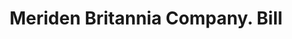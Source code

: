 ---
doi: 10.7916/D8PC4DDW
date_other: '1880'
date_other_textual: 1880-1889
form: printed ephemera
genre:
- Invoices
name:
- Meriden Britannia Company
object_in_context_url: https://biggert.cul.columbia.edu/items/view/ave_biggert_00084
subject_hierarchical_geographic:
- Meriden, Connecticut, United States
subject_name:
- Meriden Britannia Company
title: Meriden Britannia Company. Bill
sort_title: Meriden Britannia Company. Bill
call_number: ave_biggert_00084
coordinates:
- 41.53666666666666,-72.79472222222222
pid: ave_biggert_00084
identifiers: ave_biggert_00084
thumbnail: https://derivativo-3.library.columbia.edu/iiif/2/ldpd:342956/full/!256,256/0/native.jpg
permalink: "/items/ave_biggert_00084/"
layout: iiif-image-page
---